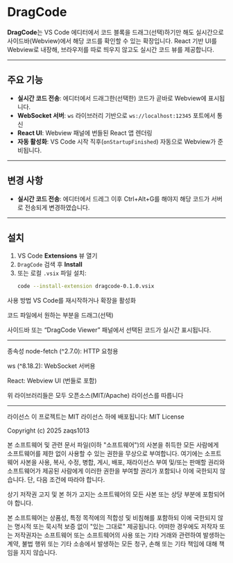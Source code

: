 # DragCode

**DragCode**는 VS Code 에디터에서 코드 블록을 드래그(선택)하기만 해도 실시간으로 사이드바(Webview)에서 해당 코드를 확인할 수 있는 확장입니다. React 기반 UI를 Webview로 내장해, 브라우저를 따로 띄우지 않고도 실시간 코드 뷰를 제공합니다.

---

## 주요 기능

- **실시간 코드 전송**: 에디터에서 드래그한(선택한) 코드가 곧바로 Webview에 표시됩니다.  
- **WebSocket 서버**: `ws` 라이브러리 기반으로 `ws://localhost:12345` 포트에서 통신  
- **React UI**: Webview 패널에 번들된 React 앱 렌더링  
- **자동 활성화**: VS Code 시작 직후(`onStartupFinished`) 자동으로 Webview가 준비됩니다.

---
## 변경 사항

- **실시간 코드 전송**: 에디터에서 드레그 이후 Ctrl+Alt+G를 해야지 해당 코드가 서버로 전송되게 변경하였습니다.



---
## 설치

1. VS Code **Extensions** 뷰 열기  
2. `DragCode` 검색 후 **Install**  
3. 또는 로컬 `.vsix` 파일 설치:  
   ```bash
   code --install-extension dragcode-0.1.0.vsix
사용 방법
VS Code를 재시작하거나 확장을 활성화

코드 파일에서 원하는 부분을 드래그(선택)

사이드바 또는 “DragCode Viewer” 패널에서 선택된 코드가 실시간 표시됩니다.


---


종속성
node-fetch (^2.7.0): HTTP 요청용

ws (^8.18.2): WebSocket 서버용

React: Webview UI (번들로 포함)

위 라이브러리들은 모두 오픈소스(MIT/Apache) 라이선스를 따릅니다


---

라이선스
이 프로젝트는 MIT 라이선스 하에 배포됩니다:
MIT License

Copyright (c) 2025 zaqs1013

본 소프트웨어 및 관련 문서 파일(이하 "소프트웨어")의 사본을 취득한 모든 사람에게 소프트웨어를 제한 없이 사용할 수 있는 권한을 무상으로 부여합니다. 여기에는 소프트웨어 사본을 사용, 복사, 수정, 병합, 게시, 배포, 재라이선스 부여 및/또는 판매할 권리와 소프트웨어가 제공된 사람에게 이러한 권한을 부여할 권리가 포함되나 이에 국한되지 않습니다. 단, 다음 조건에 따라야 합니다.

상기 저작권 고지 및 본 허가 고지는 소프트웨어의 모든 사본 또는 상당 부분에 포함되어야 합니다.

본 소프트웨어는 상품성, 특정 목적에의 적합성 및 비침해를 포함하되 이에 국한되지 않는 명시적 또는 묵시적 보증 없이 "있는 그대로" 제공됩니다. 어떠한 경우에도 저작자 또는 저작권자는 소프트웨어 또는 소프트웨어의 사용 또는 기타 거래와 관련하여 발생하는 계약, 불법 행위 또는 기타 소송에서 발생하는 모든 청구, 손해 또는 기타 책임에 대해 책임을 지지 않습니다.

